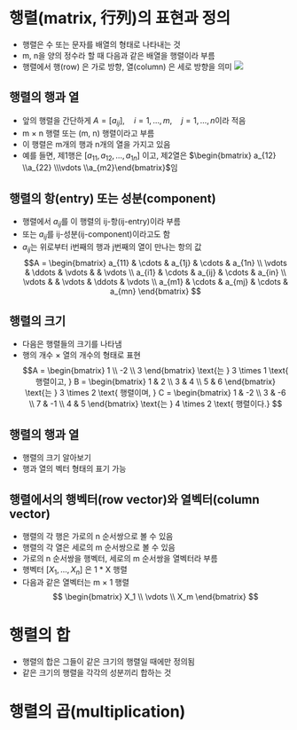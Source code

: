 # 행렬(matrix, 行列)의 표현과 정의
 - 행렬은 수 또는 문자를 배열의 형태로 나타내는 것
 - m, n을 양의 정수라 할 때 다음과 같은 배열을 행렬이라 부름
 - 행렬에서 행(row) 은 가로 방향, 열(column) 은 세로 방향을 의미
![](https://i.imgur.com/qKoeOQC.png)
## 행렬의 행과 열

- 앞의 행렬을 간단하게 $A = [a_{ij}], \quad i = 1, \dots, m, \quad j = 1, \dots, n$이라 적음
- m × n 행렬 또는 (m, n) 행렬이라고 부름
 - 이 행렬은 m개의 행과 n개의 열을 가지고 있음
 - 예를 들면, 제1행은 $[a_{11}, a_{12}, \dots, a_{1n}]$ 이고, 제2열은 $\begin{bmatrix} a_{12} \\a_{22} \\\vdots \\a_{m2}\end{bmatrix}$임
## 행렬의 항(entry) 또는 성분(component)
 - 행렬에서 $a_{ij}$를 이 행렬의 ij-항(ij-entry)이라 부름
 - 또는 $a_{ij}$를 ij-성분(ij-component)이라고도 함
 - $a_{ij}$는 위로부터 i번째의 행과 j번째의 열이 만나는 항의 값
$$A = \begin{bmatrix} 
a_{11} & \cdots & a_{1j} & \cdots & a_{1n} \\
\vdots & \ddots & \vdots & & \vdots \\
a_{i1} & \cdots & a_{ij} & \cdots & a_{in} \\
\vdots & & \vdots & \ddots & \vdots \\
a_{m1} & \cdots & a_{mj} & \cdots & a_{mn}
\end{bmatrix}
$$

## 행렬의 크기
 - 다음은 행렬들의 크기를 나타냄
 - 행의 개수 × 열의 개수의 형태로 표현
$$A = \begin{bmatrix} 
1 \\ -2 \\ 3 
\end{bmatrix}
\text{는 } 3 \times 1 \text{ 행렬이고, }
B = \begin{bmatrix} 
1 & 2 \\ 
3 & 4 \\ 
5 & 6 
\end{bmatrix}
\text{는 } 3 \times 2 \text{ 행렬이며, }
C = \begin{bmatrix} 
1 & -2 \\ 
3 & -6 \\ 
7 & -1 \\ 
4 & 5 
\end{bmatrix}
\text{는 } 4 \times 2 \text{ 행렬이다.}
$$
## 행렬의 행과 열
 - 행렬의 크기 알아보기
 - 행과 열의 벡터 형태의 표기 가능
## 행렬에서의 행벡터(row vector)와 열벡터(column vector)
 - 행렬의 각 행은 가로의 n 순서쌍으로 볼 수 있음
 - 행렬의 각 열은 세로의 m 순서쌍으로 볼 수 있음
 - 가로의 n 순서쌍을 행벡터, 세로의 m 순서쌍을 열벡터라 부름
- 행벡터 $[X_1, \dots, X_n]$ 은 1 * X 행렬
 - 다음과 같은 열벡터는 m × 1 행렬
$$ \begin{bmatrix} 
X_1 \\
\vdots \\
X_m
\end{bmatrix}
$$
# 행렬의 합
 - 행렬의 합은 그들이 같은 크기의 행렬일 때에만 정의됨
 - 같은 크기의 행렬을 각각의 성분끼리 합하는 것

# 행렬의 곱(multiplication)